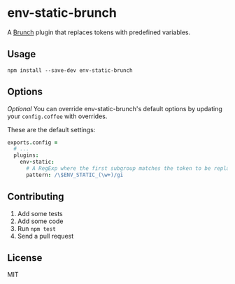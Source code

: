 env-static-brunch
=============

A [Brunch][] plugin that replaces tokens with predefined variables.


Usage
-----

`npm install --save-dev env-static-brunch`

Options
-------

_Optional_ You can override env-static-brunch's default options by updating your
`config.coffee` with overrides.

These are the default settings:

```coffeescript
exports.config =
  # ...
  plugins:
    env-static:
      # A RegExp where the first subgroup matches the token to be replaced
      pattern: /\$ENV_STATIC_(\w+)/gi
```

Contributing
------------

1. Add some tests
1. Add some code
1. Run `npm test`
1. Send a pull request

License
-------

MIT

[Brunch]: http://brunch.io
